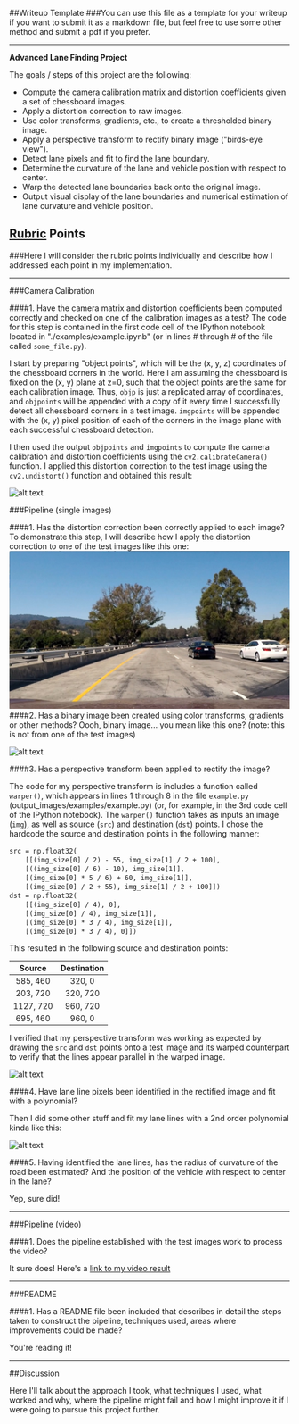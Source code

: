 ##Writeup Template
###You can use this file as a template for your writeup if you want to submit it as a markdown file, but feel free to use some other method and submit a pdf if you prefer.

---

**Advanced Lane Finding Project**

The goals / steps of this project are the following:

* Compute the camera calibration matrix and distortion coefficients given a set of chessboard images.
* Apply a distortion correction to raw images.
* Use color transforms, gradients, etc., to create a thresholded binary image.
* Apply a perspective transform to rectify binary image ("birds-eye view").
* Detect lane pixels and fit to find the lane boundary.
* Determine the curvature of the lane and vehicle position with respect to center.
* Warp the detected lane boundaries back onto the original image.
* Output visual display of the lane boundaries and numerical estimation of lane curvature and vehicle position.

[//]: # (Image References)

[image1]: ./output_images/examples/undistort_output.png "Undistorted"
[image2]: ./test_images/test1.jpg "Road Transformed"
[image3]: ./output_images/examples/binary_combo_example.jpg "Binary Example"
[image4]: ./output_images/examples/warped_straight_lines.jpg "Warp Example"
[image5]: ./output_images/examples/color_fit_lines.jpg "Fit Visual"
[video1]: ./project_video.mp4 "Fit Visual"

## [Rubric](https://review.udacity.com/#!/rubrics/476/view) Points
###Here I will consider the rubric points individually and describe how I addressed each point in my implementation.  

---

###Camera Calibration

####1. Have the camera matrix and distortion coefficients been computed correctly and checked on one of the calibration images as a test?
The code for this step is contained in the first code cell of the IPython notebook located in "./examples/example.ipynb" (or in lines # through # of the file called `some_file.py`).  

I start by preparing "object points", which will be the (x, y, z) coordinates of the chessboard corners in the world. Here I am assuming the chessboard is fixed on the (x, y) plane at z=0, such that the object points are the same for each calibration image.  Thus, `objp` is just a replicated array of coordinates, and `objpoints` will be appended with a copy of it every time I successfully detect all chessboard corners in a test image.  `imgpoints` will be appended with the (x, y) pixel position of each of the corners in the image plane with each successful chessboard detection.  

I then used the output `objpoints` and `imgpoints` to compute the camera calibration and distortion coefficients using the `cv2.calibrateCamera()` function.  I applied this distortion correction to the test image using the `cv2.undistort()` function and obtained this result: 

![alt text][image1]

###Pipeline (single images)

####1. Has the distortion correction been correctly applied to each image?
To demonstrate this step, I will describe how I apply the distortion correction to one of the test images like this one:
![alt text][image2]
####2. Has a binary image been created using color transforms, gradients or other methods?
Oooh, binary image... you mean like this one?  (note: this is not from one of the test images)

![alt text][image3]

####3. Has a perspective transform been applied to rectify the image?

The code for my perspective transform is includes a function called `warper()`, which appears in lines 1 through 8 in the file `example.py` (output_images/examples/example.py) (or, for example, in the 3rd code cell of the IPython notebook).  The `warper()` function takes as inputs an image (`img`), as well as source (`src`) and destination (`dst`) points.  I chose the hardcode the source and destination points in the following manner:

```
src = np.float32(
    [[(img_size[0] / 2) - 55, img_size[1] / 2 + 100],
    [((img_size[0] / 6) - 10), img_size[1]],
    [(img_size[0] * 5 / 6) + 60, img_size[1]],
    [(img_size[0] / 2 + 55), img_size[1] / 2 + 100]])
dst = np.float32(
    [[(img_size[0] / 4), 0],
    [(img_size[0] / 4), img_size[1]],
    [(img_size[0] * 3 / 4), img_size[1]],
    [(img_size[0] * 3 / 4), 0]])

```
This resulted in the following source and destination points:

| Source        | Destination   | 
|:-------------:|:-------------:| 
| 585, 460      | 320, 0        | 
| 203, 720      | 320, 720      |
| 1127, 720     | 960, 720      |
| 695, 460      | 960, 0        |

I verified that my perspective transform was working as expected by drawing the `src` and `dst` points onto a test image and its warped counterpart to verify that the lines appear parallel in the warped image.

![alt text][image4]

####4. Have lane line pixels been identified in the rectified image and fit with a polynomial?

Then I did some other stuff and fit my lane lines with a 2nd order polynomial kinda like this:

![alt text][image5]

####5. Having identified the lane lines, has the radius of curvature of the road been estimated? And the position of the vehicle with respect to center in the lane?

Yep, sure did!

---

###Pipeline (video)

####1. Does the pipeline established with the test images work to process the video?

It sure does!  Here's a [link to my video result](./project_video.mp4)

---

###README

####1. Has a README file been included that describes in detail the steps taken to construct the pipeline, techniques used, areas where improvements could be made?

You're reading it!


---
##Discussion

Here I'll talk about the approach I took, what techniques I used, what worked and why, where the pipeline might fail and how I might improve it if I were going to pursue this project further.  

